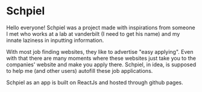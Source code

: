 # Schpiel

Hello everyone! Schpiel was a project made with inspirations from someone I met who works at 
a lab at vanderbilt (I need to get his name) and my innate laziness in inputting information.

With most job finding websites, they like to advertise "easy applying". Even with that there 
are many moments where these websites just take you to the companies' website and make you 
apply there. Schpiel, in idea, is supposed to help me (and other users) autofill these job applications. 

Schpiel as an app is built on ReactJs and hosted through github pages. 
